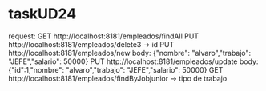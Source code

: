 # taskUD24
request:
GET http://localhost:8181/empleados/findAll
PUT http://localhost:8181/empleados/delete3 -> id
PUT http://localhost:8181/empleados/new body: {"nombre": "alvaro","trabajo": "JEFE","salario": 50000}
PUT http://localhost:8181/empleados/update body: {"id":1,"nombre": "alvaro","trabajo": "JEFE","salario": 50000}
GET http://localhost:8181/empleados/findByJobjunior -> tipo de trabajo
